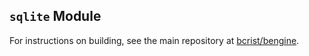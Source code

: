 ## `sqlite` Module
For instructions on building, see the main repository at
[bcrist/bengine](https://github.com/bcrist/bengine).
